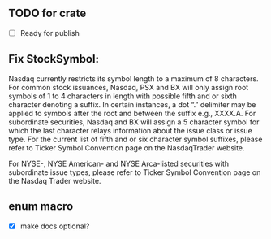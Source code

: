 
## TODO for crate
- [ ] Ready for publish

## Fix StockSymbol:
Nasdaq currently restricts its symbol length to a maximum of 8 characters. 
For common stock issuances, Nasdaq, PSX and BX will only assign root symbols 
of 1 to 4 characters in length with possible fifth and or sixth character 
denoting a suffix. 
In certain instances, a dot “.” delimiter may be applied to symbols after the 
root and between the suffix e.g., XXXX.A. 
For subordinate securities, Nasdaq and BX will assign a 5 character symbol for
which the last character relays information about the issue class or issue type.
For the current list of fifth and or six character symbol suffixes, 
please refer to Ticker Symbol Convention page on the NasdaqTrader website.

For NYSE-, NYSE American- and NYSE Arca-listed securities with 
subordinate issue types, please refer to Ticker Symbol Convention page 
on the Nasdaq Trader website.

## enum macro
- [x] make docs optional?


